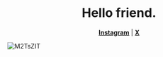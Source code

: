 <h1 align="center">Hello friend. </h1>
<p align="center">   <strong><a href="https://www.instagram.com/_serval._/">Instagram</a></strong> | <strong><a href="https://twitter.com/diwa_04">X</a></strong>

![M2TsZIT](https://user-images.githubusercontent.com/64751167/91557308-e1509980-e951-11ea-9b57-695796bd82cf.gif)
</p> 
</br>
</br>
</br>

